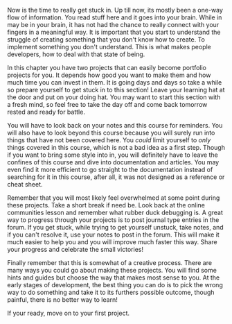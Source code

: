Now is the time to really get stuck in. Up till now, its mostly been a one-way flow of information. You read stuff here and it goes into your brain. While in may be in your brain, it has not had the chance to really connect with your fingers in a meaningful way. It is important that you start to understand the struggle of creating something that you don't know how to create. To implement something you don't understand. This is what makes people developers, how to deal with that state of being.

In this chapter you have two projects that can easily become portfolio projects for you. It depends how good you want to make them and how much time you can invest in them. It is going days and days so take a while so prepare yourself to get stuck in to this section! Leave your learning hat at the door and put on your doing hat. You may want to start this section with a fresh mind, so feel free to take the day off and come back tomorrow rested and ready for battle.

You will have to look back on your notes and this course for reminders. You will also have to look beyond this course because you will surely run into things that have not been covered here. You _could_ limit yourself to _only_ things covered in this course, which is not a bad idea as a first step. Though if you want to bring some style into in, you will definitely have to leave the confines of this course and dive into documentation and articles. You may even find it more efficient to go straight to the documentation instead of searching for it in this course, after all, it was not designed as a reference or cheat sheet.

Remember that you will most likely feel overwhelmed at some point during these projects. Take a short break if need be. Look back at the online communities lesson and remember what rubber duck debugging is. A great way to progress through your projects is to post journal type entries in the forum. If you get stuck, while trying to get yourself unstuck, take notes, and if you can't resolve it, use your notes to post in the forum. This will make it much easier to help you and you will improve much faster this way. Share your progress and celebrate the small victories!

Finally remember that this is somewhat of a creative process. There are many ways you could go about making these projects. You will find some hints and guides but choose the way that makes most sense to you. At the early stages of development, the best thing you can do is to pick the wrong way to do something and take it to its furthers possible outcome, though painful, there is no better way to learn!

If your ready, move on to your first project.
